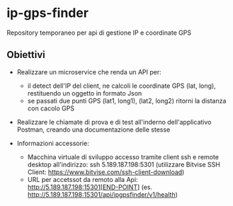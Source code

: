 # ip-gps-finder
Repository temporaneo per api di gestione IP e coordinate GPS

## Obiettivi

* Realizzare un microservice che renda un API per:
   * il detect dell'IP del client, ne calcoli le coordinate GPS (lat, long), restituendo un oggetto in formato Json
   * se passati due punti GPS (lat1, long1), (lat2, long2) ritorni la distanza con cacolo GPS
   
   
* Realizzare le chiamate di prova e di test all'inderno dell'applicativo Postman, creando una documentazione delle stesse

* Informazioni accessorie:

  * Macchina virtuale di sviluppo accesso tramite client ssh e remote desktop all'indirizzo: ssh 5.189.187.198:5301 (utilizzare Bitvise SSH Client: https://www.bitvise.com/ssh-client-download)
  * URL per accetssot da remoto  alla Api: http://5.189.187.198:15301[END-POINT]  (es. http://5.189.187.198:15301/api/ipgpsfinder/v1/health)

